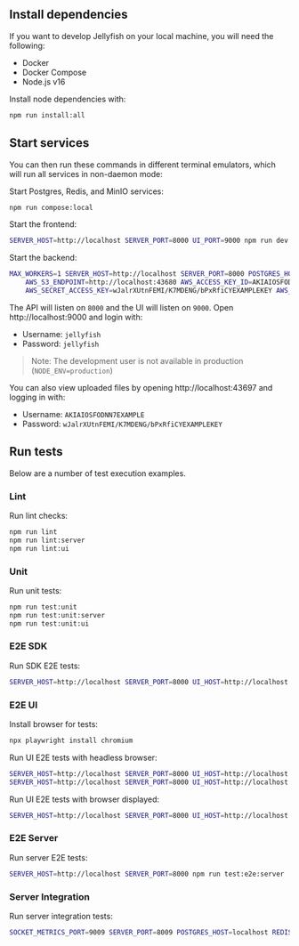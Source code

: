 ## Install dependencies
If you want to develop Jellyfish on your local machine, you will need the following:

- Docker
- Docker Compose
- Node.js v16

Install node dependencies with:
```sh
npm run install:all
```

## Start services
You can then run these commands in different terminal emulators, which will run all services in non-daemon mode:

Start Postgres, Redis, and MinIO services:
```sh
npm run compose:local
```

Start the frontend:
```sh
SERVER_HOST=http://localhost SERVER_PORT=8000 UI_PORT=9000 npm run dev:ui
```

Start the backend:
```sh
MAX_WORKERS=1 SERVER_HOST=http://localhost SERVER_PORT=8000 POSTGRES_HOST=localhost REDIS_HOST=localhost \
    AWS_S3_ENDPOINT=http://localhost:43680 AWS_ACCESS_KEY_ID=AKIAIOSFODNN7EXAMPLE \
    AWS_SECRET_ACCESS_KEY=wJalrXUtnFEMI/K7MDENG/bPxRfiCYEXAMPLEKEY AWS_S3_BUCKET_NAME=jellyfish npm run dev:server
```

The API will listen on `8000` and the UI will listen on `9000`. Open http://localhost:9000 and login with:
- Username: `jellyfish`
- Password: `jellyfish`

> Note: The development user is not available in production
> (`NODE_ENV=production`)

You can also view uploaded files by opening http://localhost:43697 and logging in with:
- Username: `AKIAIOSFODNN7EXAMPLE`
- Password: `wJalrXUtnFEMI/K7MDENG/bPxRfiCYEXAMPLEKEY`

## Run tests
Below are a number of test execution examples.

### Lint
Run lint checks:
```sh
npm run lint
npm run lint:server
npm run lint:ui
```

### Unit
Run unit tests:
```sh
npm run test:unit
npm run test:unit:server
npm run test:unit:ui
```

### E2E SDK
Run SDK E2E tests:
```sh
SERVER_HOST=http://localhost SERVER_PORT=8000 UI_HOST=http://localhost UI_PORT=9000 npm run test:e2e:sdk
```

### E2E UI
Install browser for tests:
```sh
npx playwright install chromium
```

Run UI E2E tests with headless browser:
```sh
SERVER_HOST=http://localhost SERVER_PORT=8000 UI_HOST=http://localhost:9000 npm run test:e2e:ui
SERVER_HOST=http://localhost SERVER_PORT=8000 UI_HOST=http://localhost:9000 npx playwright test test/e2e/ui/index.spec.js
```

Run UI E2E tests with browser displayed:
```sh
SERVER_HOST=http://localhost SERVER_PORT=8000 UI_HOST=http://localhost:9000 npx playwright test test/e2e/ui/index.spec.js --headed
```

### E2E Server
Run server E2E tests:
```sh
SERVER_HOST=http://localhost SERVER_PORT=8000 npm run test:e2e:server
```

### Server Integration
Run server integration tests:
```sh
SOCKET_METRICS_PORT=9009 SERVER_PORT=8009 POSTGRES_HOST=localhost REDIS_HOST=localhost npm run test:integration:server
```
